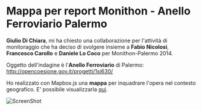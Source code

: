 Mappa per report Monithon - Anello Ferroviario Palermo
================

**Giulio Di Chiara**, mi ha chiesto una collaborazione per l'attività di monitoraggio che ha deciso di svolgere insieme a **Fabio Nicolosi**, **Francesco Carollo** e **Daniele Lo Coco** per Monithon-Palermo 2014.

Oggetto dell'indagine è l'**Anello Ferroviario** di Palermo: http://opencoesione.gov.it/progetti/1si630/

Ho realizzato con Mapbox.js una **mappa** per inquadrare l'opera nel contesto geografico. E' possibile visualizzarla [qui](http://siciliahub.github.io/monithon_oddit14/).


![ScreenShot](https://raw2.github.com/SiciliaHub/monithon_oddit14/master/imgs/2014-02-18_23h15_19.png)
